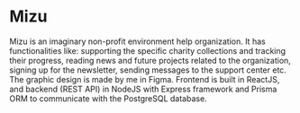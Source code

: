 # Mizu
Mizu is an imaginary non-profit environment help organization. It has functionalities like: supporting the specific charity collections and tracking their progress, reading news and future projects related to the organization, signing up for the newsletter, sending messages to the support center etc. The graphic design is made by me in Figma. Frontend is built in ReactJS, and backend (REST API) in NodeJS with Express framework and Prisma ORM to communicate with the PostgreSQL database.